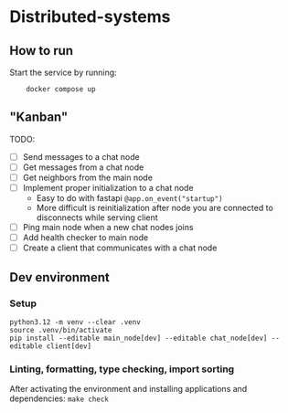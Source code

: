 # Distributed-systems

## How to run
Start the service by running:
```
    docker compose up
```

## "Kanban"

TODO:
- [ ] Send messages to a chat node
- [ ] Get messages from a chat node
- [ ] Get neighbors from the main node
- [ ] Implement proper initialization to a chat node
    - Easy to do with fastapi `@app.on_event("startup")`
    - More difficult is reinitialization after node you are connected to disconnects while serving client
- [ ] Ping main node when a new chat nodes joins
- [ ] Add health checker to main node
- [ ] Create a client that communicates with a chat node

## Dev environment

### Setup

```
python3.12 -m venv --clear .venv
source .venv/bin/activate
pip install --editable main_node[dev] --editable chat_node[dev] --editable client[dev]
```

### Linting, formatting, type checking, import sorting

After activating the environment and installing applications and dependencies: `make check`
